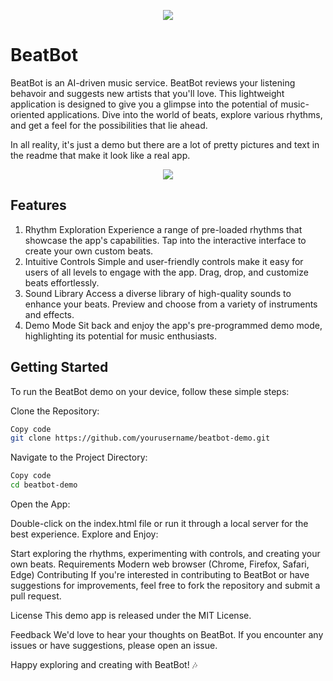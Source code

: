 <p align="center">
  <img src="https://github.com/octodemo/beat-bot/assets/4910518/a85f65ef-ef11-40b9-882e-dd722fd112ec">
</p>

# BeatBot

BeatBot is an AI-driven music service.  BeatBot reviews your listening behavoir and suggests new artists that you'll love. This lightweight application is designed to give you a glimpse into the potential of music-oriented applications. Dive into the world of beats, explore various rhythms, and get a feel for the possibilities that lie ahead.

In all reality, it's just a demo but there are a lot of pretty pictures and text in the readme that make it look like a real app.  

<p align="center">
  <img src="https://github.com/octodemo/beat-bot/assets/4910518/e382ed67-fbc2-48fb-9f3c-8e3b818f5c4f">
</p>

## Features
1. Rhythm Exploration
Experience a range of pre-loaded rhythms that showcase the app's capabilities.
Tap into the interactive interface to create your own custom beats.
2. Intuitive Controls
Simple and user-friendly controls make it easy for users of all levels to engage with the app.
Drag, drop, and customize beats effortlessly.
3. Sound Library
Access a diverse library of high-quality sounds to enhance your beats.
Preview and choose from a variety of instruments and effects.
4. Demo Mode
Sit back and enjoy the app's pre-programmed demo mode, highlighting its potential for music enthusiasts.

## Getting Started


To run the BeatBot demo on your device, follow these simple steps:

Clone the Repository:

```bash
Copy code
git clone https://github.com/yourusername/beatbot-demo.git
```

Navigate to the Project Directory:

```bash
Copy code
cd beatbot-demo
```
Open the App:

Double-click on the index.html file or run it through a local server for the best experience.
Explore and Enjoy:

Start exploring the rhythms, experimenting with controls, and creating your own beats.
Requirements
Modern web browser (Chrome, Firefox, Safari, Edge)
Contributing
If you're interested in contributing to BeatBot or have suggestions for improvements, feel free to fork the repository and submit a pull request.

License
This demo app is released under the MIT License.

Feedback
We'd love to hear your thoughts on BeatBot. If you encounter any issues or have suggestions, please open an issue.

Happy exploring and creating with BeatBot! 🎶
